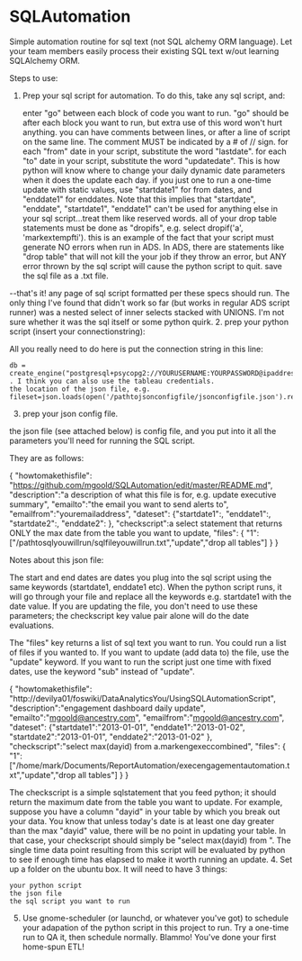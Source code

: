 # SQLAutomation
Simple automation routine for sql text (not SQL alchemy ORM language).  Let your team members easily process their existing SQL text w/out learning SQLAlchemy ORM.

Steps to use:

 1. Prep your sql script for automation. To do this, take any sql script, and:

    enter "go" between each block of code you want to run. "go" should be after each block you want to run, but extra use of this word won't hurt anything.
    you can have comments between lines, or after a line of script on the same line. The comment MUST be indicated by a # of // sign.
    for each "from" date in your script, substitute the word "lastdate". for each "to" date in your script, substitute the word "updatedate". This is how python will know where to change your daily dynamic date parameters when it does the update each day.
        if you just one to run a one-time update with static values, use "startdate1" for from dates, and "enddate1" for enddates.
        Note that this implies that "startdate", "enddate", "startdate1", "enddate1" can't be used for anything else in your sql script...treat them like reserved words. 
    all of your drop table statements must be done as "dropifs", e.g. select dropif('a', 'markextempfti').
        this is an example of the fact that your script must generate NO errors when run in ADS. In ADS, there are statements like "drop table" that will not kill the your job if they throw an error, but ANY error thrown by the sql script will cause the python script to quit. 
    save the sql file as a .txt file. 

--that's it! any page of sql script formatted per these specs should run. The only thing I've found that didn't work so far (but works in regular ADS script runner) was a nested select of inner selects stacked with UNIONS. I'm not sure whether it was the sql itself or some python quirk.
2. prep your python script (insert your connectionstring):

All you really need to do here is put the connection string in this line:

    db = create_engine("postgresql+psycopg2://YOURUSERNAME:YOURPASSWORD@ipaddress:port/server") . I think you can also use the tableau credentials.
    the location of the json file, e.g. fileset=json.loads(open('/pathtojsonconfigfile/jsonconfigfile.json').read()) 

3. prep your json config file.

the json file (see attached below) is config file, and you put into it all the parameters you'll need for running the SQL script.

They are as follows:

{
"howtomakethisfile": "https://github.com/mgoold/SQLAutomation/edit/master/README.md",
"description":"a description of what this file is for, e.g. update executive summary",
"emailto":"the email you want to send alerts to",
"emailfrom":"youremailaddress",
"dateset":
{"startdate1":<insert date>,
"enddate1":<insert date>,
"startdate2":<insert date>,
"enddate2":<insert date>
},
"checkscript":a select statement that returns ONLY the max date from the table you want to update,
"files":
{
"1":["/pathtosqlyouwillrun/sqlfileyouwillrun.txt","update","drop all tables"]
}
}

Notes about this json file:

The start and end dates are dates you plug into the sql script using the same keywords (startdate1, enddate1 etc). When the python script runs, it will go through your file and replace all the keywords e.g. startdate1 with the date value. If you are updating the file, you don't need to use these parameters; the checkscript key value pair alone will do the date evaluations.

The "files" key returns a list of sql text you want to run. You could run a list of files if you wanted to. If you want to update (add data to) the file, use the "update" keyword. If you want to run the script just one time with fixed dates, use the keyword "sub" instead of "update".

{
"howtomakethisfile": "http://devilya01/foswiki/DataAnalyticsYou/UsingSQLAutomationScript",
"description":"engagement dashboard daily update",
"emailto":"mgoold@ancestry.com",
"emailfrom":"mgoold@ancestry.com",
"dateset":
{"startdate1":"2013-01-01",
"enddate1":"2013-01-02",
"startdate2":"2013-01-01",
"enddate2":"2013-01-02"
},
"checkscript":"select max(dayid) from a.markengexeccombined",
"files":
{
"1":["/home/mark/Documents/ReportAutomation/execengagementautomation.txt","update","drop all tables"]
}
}

The checkscript is a simple sqlstatement that you feed python; it should return the maximum date from the table you want to update. For example, suppose you have a column "dayid" in your table by which you break out your data. You know that unless today's date is at least one day greater than the max "dayid" value, there will be no point in updating your table. In that case, your checkscript should simply be "select max(dayid) from <YOURTABLENAME>". The single time data point resulting from this script will be evaluated by python to see if enough time has elapsed to make it worth running an update.
4. Set up a folder on the ubuntu box. It will need to have 3 things:

    your python script
    the json file
    the sql script you want to run 
    
5. Use gnome-scheduler (or launchd, or whatever you've got) to schedule your adapation of the python script in this project to run.  Try a one-time run to QA it, then schedule normally.  Blammo!  You've done your first home-spun ETL!
